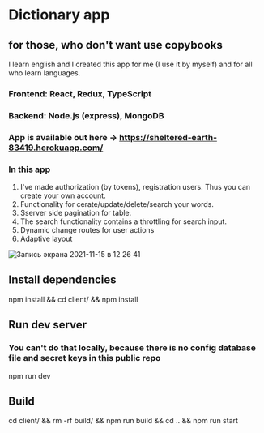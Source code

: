 #  Dictionary app
## for those, who don't want use copybooks
I learn english and I created this app for me (I use it by myself) and for all who learn languages.

### Frontend: React, Redux, TypeScript
### Backend: Node.js (express), MongoDB

### App is available out here -> https://sheltered-earth-83419.herokuapp.com/


### In this app
1) I've made authorization (by tokens), registration users. Thus you can create your own account.
2) Functionality for cerate/update/delete/search your words.
3) Sserver side pagination for table.
4) The search functionality contains a throttling for search input.
5) Dynamic change routes for user actions
6) Adaptive layout

![Запись экрана 2021-11-15 в 12 26 41](https://user-images.githubusercontent.com/59839668/141757170-ff1b6ef8-2461-4961-bb59-01830165b303.gif)


## Install dependencies

npm install && cd client/ && npm install

## Run dev server
### You can't do that locally, because there is no config database file and secret keys in this public repo

npm run dev

## Build

cd client/ && rm -rf build/ && npm run build && cd .. && npm run start
